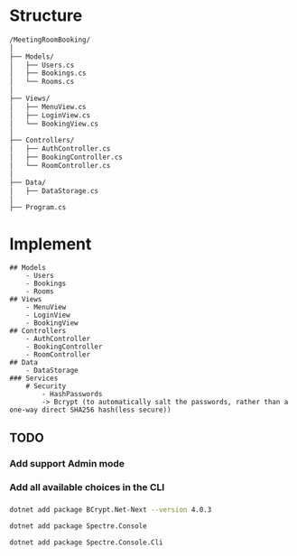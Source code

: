 # Structure

```sh
/MeetingRoomBooking/
│
├── Models/
│   ├── Users.cs
│   ├── Bookings.cs
│   └── Rooms.cs
│
├── Views/
│   ├── MenuView.cs
│   ├── LoginView.cs
│   └── BookingView.cs
│
├── Controllers/
│   ├── AuthController.cs
│   ├── BookingController.cs
│   └── RoomController.cs
│
├── Data/
│   ├── DataStorage.cs    
│
├── Program.cs
```

# Implement
    ## Models
        - Users
        - Bookings
        - Rooms
    ## Views
        - MenuView
        - LoginView
        - BookingView     
    ## Controllers
        - AuthController
        - BookingController
        - RoomController
    ## Data
        - DataStorage
    ### Services
        # Security    
            - HashPasswords
            -> Bcrypt (to automatically salt the passwords, rather than a one-way direct SHA256 hash(less secure))
            
## TODO
### Add support Admin mode
### Add all available choices in the CLI
### 


```sh
dotnet add package BCrypt.Net-Next --version 4.0.3

dotnet add package Spectre.Console

dotnet add package Spectre.Console.Cli
```